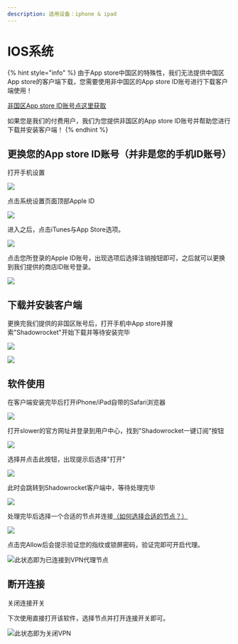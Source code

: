 ```yaml
---
description: 适用设备：iphone & ipad
---
```


# IOS系统

{% hint style="info" %}
由于App store中国区的特殊性，我们无法提供中国区App store的客户端下载，您需要使用非中国区的App store ID账号进行下载客户端使用！

[非国区App store ID账号点这里获取](../wang-zhan-shi-yong/mian-fei-app-store-zhang-hao.md)

如果您是我们的付费用户，我们为您提供非国区的App store ID账号并帮助您进行下载并安装客户端！
{% endhint %}

## 更换您的App store ID账号（并非是您的手机ID账号）

打开手机设置

![](https://slower.coding.net/p/slower/git/raw/master/80cb39dbb6fd52662d0dddc2a018972bd50736c6.png)

点击系统设置页面顶部Apple ID

![](https://slower.coding.net/p/slower/git/raw/master/cb8065380cd791231cbc75a2a6345982b3b7808c.png)

进入之后，点击iTunes与App Store选项。

![](https://slower.coding.net/p/slower/git/raw/master/908fa0ec08fa513d74ea8d08366d55fbb3fbd9a0.png)

点击您所登录的Apple ID账号，出现选项后选择注销按钮即可，之后就可以更换到我们提供的商店ID账号登录。

![](https://slower.coding.net/p/slower/git/raw/master/94cad1c8a786c917a47bb2efc23d70cf3ac757e8.png)

## 下载并安装客户端

更换完我们提供的非国区账号后，打开手机中App store并搜索"Shadowrocket"开始下载并等待安装完毕

![](https://slower.coding.net/p/slower/git/raw/master/Snipaste_2019-07-25_00-00-59.png)

![](https://slower.coding.net/p/slower/git/raw/master/Snipaste_2019-07-25_00-04-11.png)

## 软件使用

在客户端安装完毕后打开iPhone/iPad自带的Safari浏览器

![](https://slower.coding.net/p/slower/git/raw/master/Snipaste_2019-07-25_00-10-09.png)

打开slower的官方网址并登录到用户中心，找到"Shadowrocket一键订阅"按钮

![](https://slower.coding.net/p/slower/git/raw/master/Snipaste_2019-07-25_00-11-08.png)

选择并点击此按钮，出现提示后选择"打开"

![](https://slower.coding.net/p/slower/git/raw/master/Snipaste_2019-07-25_00-11-46.png)

此时会跳转到Shadowrocket客户端中，等待处理完毕

![](https://slower.coding.net/p/slower/git/raw/master/%E5%BE%AE%E4%BF%A1%E5%9B%BE%E7%89%87_20190725001201.jpg)

处理完毕后选择一个合适的节点并连接[（如何选择合适的节点？）](../wang-zhan-shi-yong/jie-dian-tui-jian.md)

![](https://slower.coding.net/p/slower/git/raw/master/5cf13ed64656825240.png)

点击完Allow后会提示验证您的指纹或锁屏密码，验证完即可开启代理。

![&#x6B64;&#x72B6;&#x6001;&#x5373;&#x4E3A;&#x5DF2;&#x8FDE;&#x63A5;&#x5230;VPN&#x4EE3;&#x7406;&#x8282;&#x70B9;](https://slower.coding.net/p/slower/git/raw/master/5cf13f036433285824.png)

## **断开连接**

关闭连接开关

下次使用直接打开该软件，选择节点并打开连接开关即可。

![&#x6B64;&#x72B6;&#x6001;&#x5373;&#x4E3A;&#x5173;&#x95ED;VPN](https://slower.coding.net/p/slower/git/raw/master/5cf13f3f64af477024.png)

